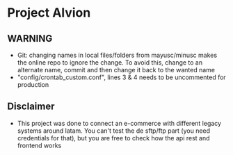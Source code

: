 # Project Alvion

## WARNING

- Git: changing names in local files/folders from mayusc/minusc makes the online repo to ignore the change. To avoid this, change to an alternate name, commit and then change it back to the wanted name
- "config/crontab_custom.conf", lines 3 & 4 needs to be uncommented for production

## Disclaimer

- This project was done to connect an e-commerce with different legacy systems around latam. You can't test the de sftp/ftp part (you need credentials for that), but you are free to check how the api rest and frontend works 

